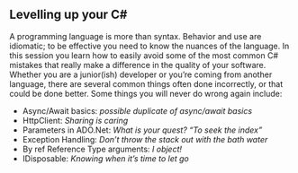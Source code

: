 ## Levelling up your C#

A programming language is more than syntax. Behavior and use are idiomatic; to be effective you need to know the 
nuances of the language. In this session you learn how to easily avoid some of the most common C# mistakes 
that really make a difference in the quality of your software. Whether you are a junior(ish) developer or you’re 
coming from another language, there are several common things often done incorrectly, or that could be done better. 
Some things you will never do wrong again include:

*	Async/Await basics: *possible duplicate of async/await basics*
*	HttpClient: *Sharing is caring*
*	Parameters in ADO.Net: *What is your quest? “To seek the index”*
*	Exception Handling: *Don’t throw the stack out with the bath water*
*	By ref Reference Type arguments: *I object!*
*	IDisposable: *Knowing when it’s time to let go*
